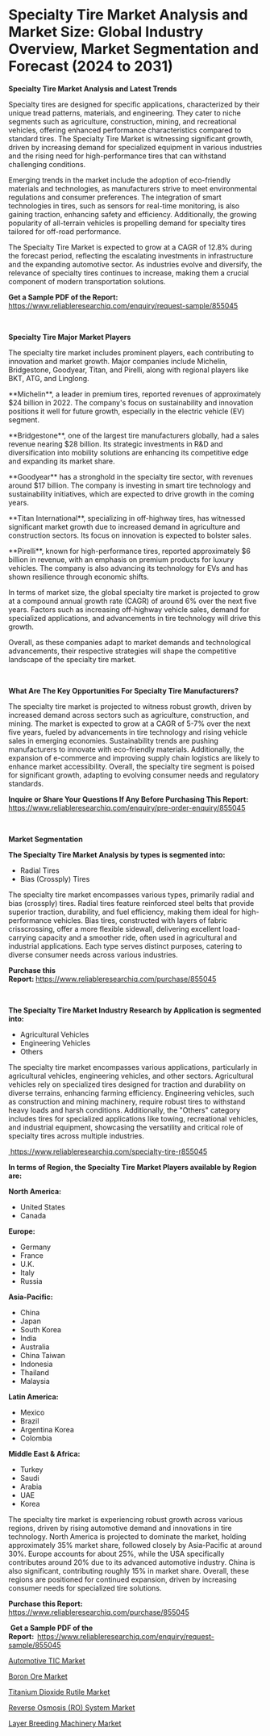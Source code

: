 <p><h1>Specialty Tire Market Analysis and Market Size: Global Industry Overview, Market Segmentation and Forecast (2024 to 2031)</h1></p><p><strong>Specialty Tire Market Analysis and Latest Trends</strong></p>
<p><p>Specialty tires are designed for specific applications, characterized by their unique tread patterns, materials, and engineering. They cater to niche segments such as agriculture, construction, mining, and recreational vehicles, offering enhanced performance characteristics compared to standard tires. The Specialty Tire Market is witnessing significant growth, driven by increasing demand for specialized equipment in various industries and the rising need for high-performance tires that can withstand challenging conditions.</p><p>Emerging trends in the market include the adoption of eco-friendly materials and technologies, as manufacturers strive to meet environmental regulations and consumer preferences. The integration of smart technologies in tires, such as sensors for real-time monitoring, is also gaining traction, enhancing safety and efficiency. Additionally, the growing popularity of all-terrain vehicles is propelling demand for specialty tires tailored for off-road performance. </p><p>The Specialty Tire Market is expected to grow at a CAGR of 12.8% during the forecast period, reflecting the escalating investments in infrastructure and the expanding automotive sector. As industries evolve and diversify, the relevance of specialty tires continues to increase, making them a crucial component of modern transportation solutions.</p></p>
<p><strong>Get a Sample PDF of the Report:&nbsp;</strong> <a href="https://www.reliableresearchiq.com/enquiry/request-sample/855045?utm_campaign=100&utm_medium=2&utm_source=Github&utm_content=ia&utm_term=02112024&utm_id=specialty-tire">https://www.reliableresearchiq.com/enquiry/request-sample/855045</a></p>
<p>&nbsp;</p>
<p><strong>Specialty Tire Major Market Players</strong></p>
<p><p>The specialty tire market includes prominent players, each contributing to innovation and market growth. Major companies include Michelin, Bridgestone, Goodyear, Titan, and Pirelli, along with regional players like BKT, ATG, and Linglong.</p><p>**Michelin**, a leader in premium tires, reported revenues of approximately $24 billion in 2022. The company's focus on sustainability and innovation positions it well for future growth, especially in the electric vehicle (EV) segment.</p><p>**Bridgestone**, one of the largest tire manufacturers globally, had a sales revenue nearing $28 billion. Its strategic investments in R&D and diversification into mobility solutions are enhancing its competitive edge and expanding its market share.</p><p>**Goodyear** has a stronghold in the specialty tire sector, with revenues around $17 billion. The company is investing in smart tire technology and sustainability initiatives, which are expected to drive growth in the coming years.</p><p>**Titan International**, specializing in off-highway tires, has witnessed significant market growth due to increased demand in agriculture and construction sectors. Its focus on innovation is expected to bolster sales.</p><p>**Pirelli**, known for high-performance tires, reported approximately $6 billion in revenue, with an emphasis on premium products for luxury vehicles. The company is also advancing its technology for EVs and has shown resilience through economic shifts.</p><p>In terms of market size, the global specialty tire market is projected to grow at a compound annual growth rate (CAGR) of around 6% over the next five years. Factors such as increasing off-highway vehicle sales, demand for specialized applications, and advancements in tire technology will drive this growth.</p><p>Overall, as these companies adapt to market demands and technological advancements, their respective strategies will shape the competitive landscape of the specialty tire market.</p></p>
<p>&nbsp;</p>
<p><strong>What Are The Key Opportunities For Specialty Tire Manufacturers?</strong></p>
<p><p>The specialty tire market is projected to witness robust growth, driven by increased demand across sectors such as agriculture, construction, and mining. The market is expected to grow at a CAGR of 5-7% over the next five years, fueled by advancements in tire technology and rising vehicle sales in emerging economies. Sustainability trends are pushing manufacturers to innovate with eco-friendly materials. Additionally, the expansion of e-commerce and improving supply chain logistics are likely to enhance market accessibility. Overall, the specialty tire segment is poised for significant growth, adapting to evolving consumer needs and regulatory standards.</p></p>
<p><strong>Inquire or Share Your Questions If Any Before Purchasing This Report:</strong> <a href="https://www.reliableresearchiq.com/enquiry/pre-order-enquiry/855045?utm_campaign=100&utm_medium=2&utm_source=Github&utm_content=ia&utm_term=02112024&utm_id=specialty-tire">https://www.reliableresearchiq.com/enquiry/pre-order-enquiry/855045</a></p>
<p>&nbsp;</p>
<p><strong>Market Segmentation</strong></p>
<p><strong>The Specialty Tire Market Analysis by types is segmented into:</strong></p>
<p><ul><li>Radial Tires</li><li>Bias (Crossply) Tires</li></ul></p>
<p><p>The specialty tire market encompasses various types, primarily radial and bias (crossply) tires. Radial tires feature reinforced steel belts that provide superior traction, durability, and fuel efficiency, making them ideal for high-performance vehicles. Bias tires, constructed with layers of fabric crisscrossing, offer a more flexible sidewall, delivering excellent load-carrying capacity and a smoother ride, often used in agricultural and industrial applications. Each type serves distinct purposes, catering to diverse consumer needs across various industries.</p></p>
<p><strong>Purchase this Report:&nbsp;</strong><a href="https://www.reliableresearchiq.com/purchase/855045?utm_campaign=100&utm_medium=2&utm_source=Github&utm_content=ia&utm_term=02112024&utm_id=specialty-tire">https://www.reliableresearchiq.com/purchase/855045</a></p>
<p>&nbsp;</p>
<p><strong>The Specialty Tire Market Industry Research by Application is segmented into:</strong></p>
<p><ul><li>Agricultural Vehicles</li><li>Engineering Vehicles</li><li>Others</li></ul></p>
<p><p>The specialty tire market encompasses various applications, particularly in agricultural vehicles, engineering vehicles, and other sectors. Agricultural vehicles rely on specialized tires designed for traction and durability on diverse terrains, enhancing farming efficiency. Engineering vehicles, such as construction and mining machinery, require robust tires to withstand heavy loads and harsh conditions. Additionally, the "Others" category includes tires for specialized applications like towing, recreational vehicles, and industrial equipment, showcasing the versatility and critical role of specialty tires across multiple industries.</p></p>
<p><a href="https://www.reliableresearchiq.com/specialty-tire-r855045?utm_campaign=100&utm_medium=2&utm_source=Github&utm_content=ia&utm_term=02112024&utm_id=specialty-tire">&nbsp;https://www.reliableresearchiq.com/specialty-tire-r855045</a></p>
<p><strong>In terms of Region, the Specialty Tire Market Players available by Region are:</strong></p>
<p>
    <p> <strong> North America: </strong>
        <ul>
            <li>United States</li>
            <li>Canada</li>
        </ul>
        </p> 
    <p> <strong> Europe: </strong>
        <ul>
            <li>Germany</li>
            <li>France</li>
            <li>U.K.</li>
            <li>Italy</li>
            <li>Russia</li>
        </ul>
        </p> 
    <p> <strong> Asia-Pacific: </strong>
        <ul>
            <li>China</li>
            <li>Japan</li>
            <li>South Korea</li>
            <li>India</li>
            <li>Australia</li>
            <li>China Taiwan</li>
            <li>Indonesia</li>
            <li>Thailand</li>
            <li>Malaysia</li>
        </ul>
        </p> 
    <p> <strong> Latin America: </strong>
        <ul>
            <li>Mexico</li>
            <li>Brazil</li>
            <li>Argentina Korea</li>
            <li>Colombia</li>
        </ul>
        </p> 
    <p> <strong> Middle East & Africa: </strong>
        <ul>
            <li>Turkey</li>
            <li>Saudi</li>
            <li>Arabia</li>
            <li>UAE</li>
            <li>Korea</li>
        </ul>
    </p>
    </p>
<p><p>The specialty tire market is experiencing robust growth across various regions, driven by rising automotive demand and innovations in tire technology. North America is projected to dominate the market, holding approximately 35% market share, followed closely by Asia-Pacific at around 30%. Europe accounts for about 25%, while the USA specifically contributes around 20% due to its advanced automotive industry. China is also significant, contributing roughly 15% in market share. Overall, these regions are positioned for continued expansion, driven by increasing consumer needs for specialized tire solutions.</p></p>
<p><strong>Purchase this Report: </strong><a href="https://www.reliableresearchiq.com/purchase/855045?utm_campaign=100&utm_medium=2&utm_source=Github&utm_content=ia&utm_term=02112024&utm_id=specialty-tire">https://www.reliableresearchiq.com/purchase/855045</a></p>
<p>&nbsp;<strong>Get a Sample PDF of the Report:&nbsp;&nbsp;</strong><a href="https://www.reliableresearchiq.com/enquiry/request-sample/855045?utm_campaign=100&utm_medium=2&utm_source=Github&utm_content=ia&utm_term=02112024&utm_id=specialty-tire">https://www.reliableresearchiq.com/enquiry/request-sample/855045</a></p>
<p><strong></strong></p>
<p><p><a href="https://github.com/jerridoxdemase/Market-Research-Report-List-1/blob/main/automotive-tic-market.md?utm_campaign=100&utm_medium=2&utm_source=Github&utm_content=ia&utm_term=02112024&utm_id=specialty-tire">Automotive TIC Market</a></p><p><a href="https://medium.com/@br5r14bazin/this-boron-ore-market-research-report-evaluates-the-key-market-trends-drivers-and-affecting-4b026ad7ea5d?utm_campaign=100&utm_medium=2&utm_source=Github&utm_content=ia&utm_term=02112024&utm_id=specialty-tire">Boron Ore Market</a></p><p><a href="https://medium.com/@cairotmbrowne3cq/executive-summary-titanium-dioxide-rutile-market-at-a-glance-the-titanium-dioxide-rutile-market-a21b5c750fb2?utm_campaign=100&utm_medium=2&utm_source=Github&utm_content=ia&utm_term=02112024&utm_id=specialty-tire">Titanium Dioxide Rutile Market</a></p><p><a href="https://www.linkedin.com/pulse/reverse-osmosis-ro-system-revenue-growth-report-2024-2031-ned9c?utm_campaign=100&utm_medium=2&utm_source=Github&utm_content=ia&utm_term=02112024&utm_id=specialty-tire">Reverse Osmosis (RO) System Market</a></p><p><a href="https://issuu.com/reportprime-2/docs/layer-breeding-machinery-market-siz_dabba28cb5d9b0?utm_campaign=100&utm_medium=2&utm_source=Github&utm_content=ia&utm_term=02112024&utm_id=specialty-tire">Layer Breeding Machinery Market</a></p></p>